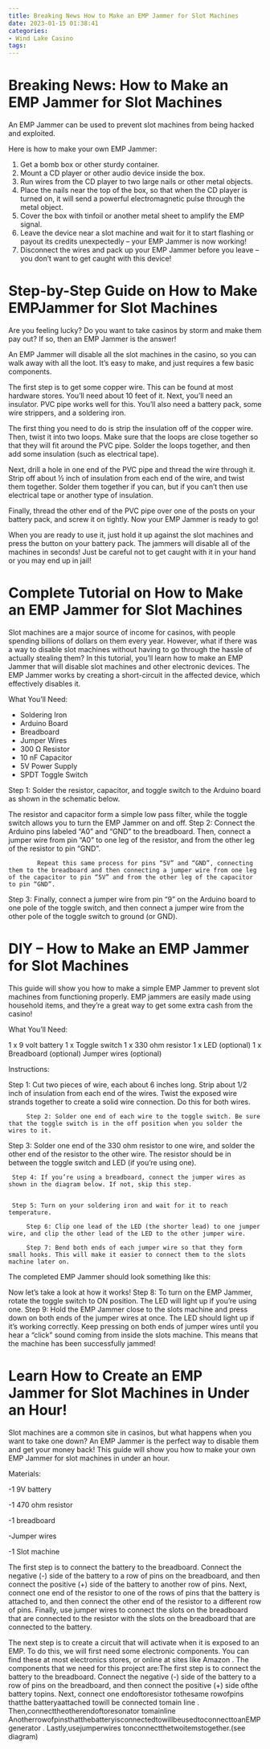 ```yaml
---
title: Breaking News How to Make an EMP Jammer for Slot Machines 
date: 2023-01-15 01:38:41
categories:
- Wind Lake Casino
tags:
---
```



#  Breaking News: How to Make an EMP Jammer for Slot Machines 

An EMP Jammer can be used to prevent slot machines from being hacked and exploited.

Here is how to make your own EMP Jammer: 

1. Get a bomb box or other sturdy container.
2. Mount a CD player or other audio device inside the box.
3. Run wires from the CD player to two large nails or other metal objects. 
4. Place the nails near the top of the box, so that when the CD player is turned on, it will send a powerful electromagnetic pulse through the metal object. 
5. Cover the box with tinfoil or another metal sheet to amplify the EMP signal.
6. Leave the device near a slot machine and wait for it to start flashing or payout its credits unexpectedly – your EMP Jammer is now working!
7. Disconnect the wires and pack up your EMP Jammer before you leave – you don’t want to get caught with this device!

#  Step-by-Step Guide on How to Make EMPJammer for Slot Machines 

Are you feeling lucky? Do you want to take casinos by storm and make them pay out? If so, then an EMP Jammer is the answer!

An EMP Jammer will disable all the slot machines in the casino, so you can walk away with all the loot. It’s easy to make, and just requires a few basic components.

The first step is to get some copper wire. This can be found at most hardware stores. You’ll need about 10 feet of it. Next, you’ll need an insulator. PVC pipe works well for this. You’ll also need a battery pack, some wire strippers, and a soldering iron.

The first thing you need to do is strip the insulation off of the copper wire. Then, twist it into two loops. Make sure that the loops are close together so that they will fit around the PVC pipe. Solder the loops together, and then add some insulation (such as electrical tape).

Next, drill a hole in one end of the PVC pipe and thread the wire through it. Strip off about ½ inch of insulation from each end of the wire, and twist them together. Solder them together if you can, but if you can’t then use electrical tape or another type of insulation.

Finally, thread the other end of the PVC pipe over one of the posts on your battery pack, and screw it on tightly. Now your EMP Jammer is ready to go!

When you are ready to use it, just hold it up against the slot machines and press the button on your battery pack. The jammers will disable all of the machines in seconds! Just be careful not to get caught with it in your hand or you may end up in jail!

#  Complete Tutorial on How to Make an EMP Jammer for Slot Machines 

Slot machines are a major source of income for casinos, with people spending billions of dollars on them every year. However, what if there was a way to disable slot machines without having to go through the hassle of actually stealing them? 
In this tutorial, you’ll learn how to make an EMP Jammer that will disable slot machines and other electronic devices. The EMP Jammer works by creating a short-circuit in the affected device, which effectively disables it. 

What You’ll Need:
- Soldering Iron
- Arduino Board
- Breadboard
- Jumper Wires
- 300 Ω Resistor
- 10 nF Capacitor
- 5V Power Supply
- SPDT Toggle Switch

Step 1: Solder the resistor, capacitor, and toggle switch to the Arduino board as shown in the schematic below.



 
The resistor and capacitor form a simple low pass filter, while the toggle switch allows you to turn the EMP Jammer on and off. 
Step 2: Connect the Arduino pins labeled “A0” and “GND” to the breadboard. Then, connect a jumper wire from pin “A0” to one leg of the resistor, and from the other leg of the resistor to pin “GND”. 



		 	Repeat this same process for pins “5V” and “GND”, connecting them to the breadboard and then connecting a jumper wire from one leg of the capacitor to pin “5V” and from the other leg of the capacitor to pin “GND”. 

Step 3: Finally, connect a jumper wire from pin “9” on the Arduino board to one pole of the toggle switch, and then connect a jumper wire from the other pole of the toggle switch to ground (or GND).



#  DIY – How to Make an EMP Jammer for Slot Machines 

This guide will show you how to make a simple EMP Jammer to prevent slot machines from functioning properly. EMP jammers are easily made using household items, and they’re a great way to get some extra cash from the casino!

What You’ll Need:

1 x 9 volt battery
1 x Toggle switch
1 x 330 ohm resistor
1 x LED (optional)
1 x Breadboard (optional)
Jumper wires (optional)

Instructions:

Step 1: Cut two pieces of wire, each about 6 inches long. Strip about 1/2 inch of insulation from each end of the wires. Twist the exposed wire strands together to create a solid wire connection. Do this for both wires.





	 	 Step 2: Solder one end of each wire to the toggle switch. Be sure that the toggle switch is in the off position when you solder the wires to it.


Step 3: Solder one end of the 330 ohm resistor to one wire, and solder the other end of the resistor to the other wire. The resistor should be in between the toggle switch and LED (if you’re using one).

 	 Step 4: If you’re using a breadboard, connect the jumper wires as shown in the diagram below. If not, skip this step.


 	 Step 5: Turn on your soldering iron and wait for it to reach temperature.

	 	 Step 6: Clip one lead of the LED (the shorter lead) to one jumper wire, and clip the other lead of the LED to the other jumper wire.

	 	 Step 7: Bend both ends of each jumper wire so that they form small hooks. This will make it easier to connect them to the slots machine later on. 

The completed EMP Jammer should look something like this:

Now let’s take a look at how it works!
 	 Step 8: To turn on the EMP Jammer, rotate the toggle switch to ON position. The LED will light up if you’re using one. 	 	 Step 9: Hold the EMP Jammer close to the slots machine and press down on both ends of the jumper wires at once. The LED should light up if it’s working correctly. Keep pressing on both ends of jumper wires until you hear a “click” sound coming from inside the slots machine. This means that the machine has been successfully jammed!

#  Learn How to Create an EMP Jammer for Slot Machines in Under an Hour!

Slot machines are a common site in casinos, but what happens when you want to take one down? An EMP Jammer is the perfect way to disable them and get your money back! This guide will show you how to make your own EMP Jammer for slot machines in under an hour.

Materials:

-1 9V battery

-1 470 ohm resistor

-1 breadboard

-Jumper wires

-1 Slot machine

The first step is to connect the battery to the breadboard. Connect the negative (-) side of the battery to a row of pins on the breadboard, and then connect the positive (+) side of the battery to another row of pins. Next, connect one end of the resistor to one of the rows of pins that the battery is attached to, and then connect the other end of the resistor to a different row of pins. Finally, use jumper wires to connect the slots on the breadboard that are connected to the resistor with the slots on the breadboard that are connected to the battery.







 







  The next step is to create a circuit that will activate when it is exposed to an EMP. To do this, we will first need some electronic components. You can find these at most electronics stores, or online at sites like Amazon . The components that we need for this project are:The first step is to connect the battery to the breadboard. Connect the negative (-) side of the battery to a row of pins on the breadboard, and then connect the positive (+) side ofthe battery topins. Next, connect one endoftoresistor tothesame rowofpins thatthe batteryaattached towill be connected tomain line . Then,connecttheotherendoftoresonator tomainline AnotherrowofpinsthatthebatteryisconnectedtowillbeusedtoconnecttoanEMPgenerator . Lastly,usejumperwires tonconnectthetwoitemstogether.(see diagram)